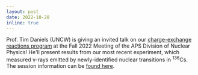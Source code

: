 ```yaml
---
layout: post
date: 2022-10-28
inline: true
---
```


Prof. Tim Daniels (UNCW) is giving an invited talk on our [charge-exchange reactions program](projects/tunl_cs136) at the Fall 2022 Meeting of the APS Division of Nuclear Physics! He'll present results from our most recent experiment, which measured &gamma;-rays emitted by newly-identified nuclear transitions in <sup>136</sup>Cs. The session information can be [found here](https://meetings.aps.org/Meeting/DNP22/Session/GD). 
